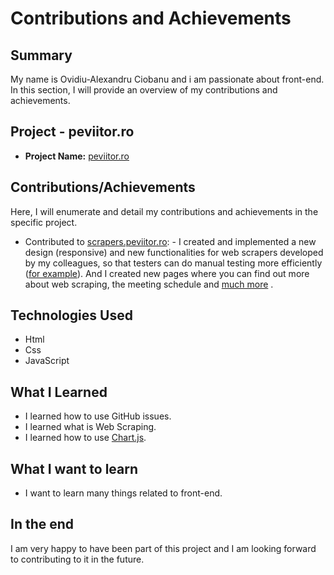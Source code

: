 # Contributions and Achievements

## Summary

My name is Ovidiu-Alexandru Ciobanu and i am passionate about front-end.
In this section, I will provide an overview of my contributions and achievements.

## Project - peviitor.ro

- **Project Name:** [peviitor.ro](https://peviitor.ro)

## Contributions/Achievements

Here, I will enumerate and detail my contributions and achievements in the specific project.

- Contributed to [scrapers.peviitor.ro](https://github.com/peviitor-ro/Scrapers-UI): - I created and implemented a new design (responsive) and new functionalities for web scrapers  developed by my colleagues, so that testers can do manual testing more efficiently ([for example](https://scrapers.peviitor.ro/src/msgsystems/index.html)). And I created new pages where you can find out more about web scraping, the meeting schedule and [much more](https://scrapers.peviitor.ro/doc) .
                                                                          
## Technologies Used

- Html
- Css
- JavaScript

## What I Learned

- I learned how to use GitHub issues.
- I learned what is Web Scraping.
- I learned how to use [Chart.js](https://www.chartjs.org/).

## What I want to learn

- I want to learn many things related to front-end.

## In the end

I am very happy to have been part of this project and I am looking forward to contributing to it in the future. 
